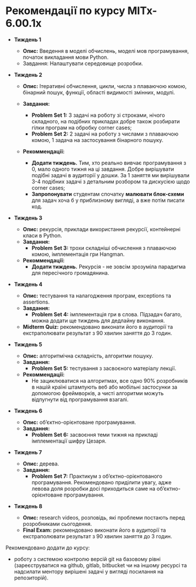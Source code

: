 # Рекомендації по курсу MITx-6.00.1x

- **Тиждень 1**
  - **Опис:** Введення в моделі обчислень, моделі мов програмування, початок викладання мови Python.
  - Завдання: Налаштувати середовище розробки.

- **Тиждень 2**
  - **Опис:** Ітеративні обчислення, цикли, числа з плаваючою комою, бінарний пошук, функції, області видимості змінних, модулі.
  - **Завдання:**
    - **Problem Set 1:** 3 задачі на роботу зі строками, нічого складного, на подібних прикладах добре також розбирати гілки програм на обробку corner cases;
    - **Problem Set 2:** 2 задачі на роботу з числами з плаваючою комою, 1 задача на застосування бінарного пошуку.

  - **Рекоммендації:**
    - **Додати тиждень.** Тим, хто реально вивчає програмування з 0, мало одного тижня на ці завдання. Добре вирішувати подібні задачі в аудиторії у дошки. За 1 заняття ми вирішували 3-4 подібних задачі з детальним розбором та дискусією щодо corner cases;
    - **Запропонувати** студентам спочатку **малювати блок-схеми** для задач хоча б у приблизному вигляді, а вже потім писати код.

- **Тиждень 3**
  - **Опис:** рекурсія, приклади використання рекурсії, контейнерні класи в Python.
  - **Завдання:**
    - **Problem Set 3:** трохи складніші обчислення з плаваючою комою, імплементація гри Hangman.
  - **Рекоммендації:**
    - **Додати тиждень.** Рекурсія - не зовсім зрозуміла парадигма для пересічного громадянина.

- **Тиждень 4**
  - **Опис:** тестування та налагодження програм, exceptions та assertions.
  - **Завдання:**
    - **Problem Set 4:** імплементація гри в слова. Підзадач багато, можна додати ще тиждень для дедлайну виконання.
  - **Midterm Quiz:** рекомендовано виконати його в аудиторії та екстраполювати результат з 90 хвилин заняття до 3 годин.

- **Тиждень 5**
  - **Опис:** алгоритмічна складність, алгоритми пошуку.
  - **Завдання:**
    - **Problem Set 5:** тестування з засвоєного матеріалу лекції.
  - **Рекоммендації:**
    - Не зациклюватися на алгоритмах, все одно 90% розробників в нашій країні штампують веб або мобільні застосунки за допомогою фреймворків, а чисті алгоритми можуть відпугнути від програмування взагалі.

- **Тиждень 6**
  - **Опис:** об’єктно-орієнтоване програмування.
  - **Завдання:**
    - **Problem Set 6:** засвоєння теми тижня на прикладі імплементації шифру Цезаря.

- **Тиждень 7**
  - **Опис:** дерева.
  - **Завдання:**
    - **Problem Set 7:** Практикум з об’єктно-орієнтованого програмування. Рекомендовано приділити увагу, адже левова доля розробки досі приходиться саме на об’єктно-орієнтоване програмування.

- **Тиждень 8**
  - **Опис:** research videos, розповідь, які проблеми постають перед розробниками сьогодення.
  - **Final Exam:** рекомендовано виконати його в аудиторії та екстраполювати результат з 90 хвилин заняття до 3 годин.

Рекомендовано додати до курсу:
- роботу з системою контролю версій git на базовому рівні (зареєструватися на github, gitlab, bitbucket чи на іншому ресурсі та надсилати ментору вирішені задачі у вигляді посилання на репозиторій).
